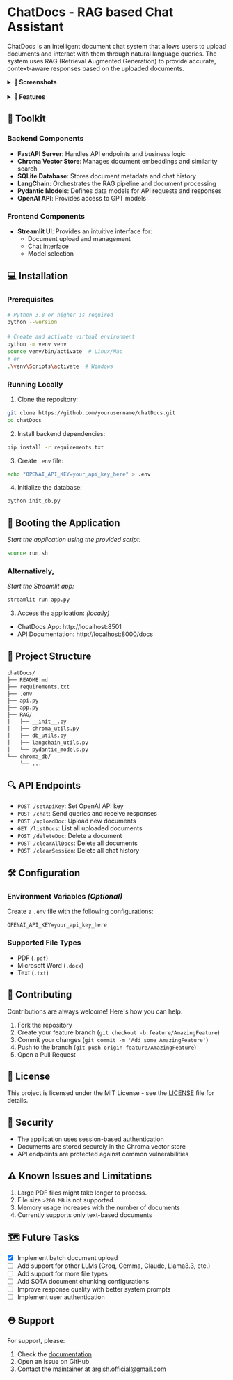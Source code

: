 # ChatDocs - RAG based Chat Assistant

ChatDocs is an intelligent document chat system that allows users to upload documents and interact with them through natural language queries. The system uses RAG (Retrieval Augmented Generation) to provide accurate, context-aware responses based on the uploaded documents.

<details>
    <summary>📸<b> Screenshots</b></summary><br>

![Home Page](img/landing_page.png)
<p align="center"><em>Landing Page</em></p><br>

![Document Upload](img/uploading_doc.png)
<p align="center"><em>Document Upload</em></p><br>

![Thinking](img/thinking.png)
<p align="center"><em>Generating Response | Thining...</em></p><br>

![Response Stream](img/response_stream.png)
<p align="center"><em>Streaming Response</em></p><br>

![Overview](img/overview.png)

</details>
<br>
<details>
    <summary><b>🌟 Features</b></summary>
<br>

- **Document Management**
  - Support for multiple file formats (PDF, DOCX, TXT)
  - Easy document upload and deletion
  - Automatic document indexing and embedding

- **Intelligent Chat**
  - Context-aware responses using RAG
  - Chat history tracking
  - Support for multiple GPT models *(more coming soon)*
  - Session management for continuous conversations *(experimental)*

- **Modern Architecture**
  - `FastAPI` backend for high performance
  - `Streamlit` frontend for user-friendly interface
  - `ChromaDB` vectorstore for efficient document retrieval
  - `SQLite` database for persistent storage

- **Easy Integration**
  - Simple API endpoints for document management and chat
  - Streamlit UI for intuitive user interaction
  - OpenAI GPT models for powerful conversational AI

- **Simple to Setup**
  - Minimal dependencies
  - Quick installation and configuration
  - Detailed documentation and usage examples

</details>

## 🔧 Toolkit

### Backend Components

- **FastAPI Server**: Handles API endpoints and business logic
- **Chroma Vector Store**: Manages document embeddings and similarity search
- **SQLite Database**: Stores document metadata and chat history
- **LangChain**: Orchestrates the RAG pipeline and document processing
- **Pydantic Models**: Defines data models for API requests and responses
- **OpenAI API**: Provides access to GPT models

### Frontend Components

- **Streamlit UI**: Provides an intuitive interface for:
  - Document upload and management
  - Chat interface
  - Model selection


## 💻 Installation

### Prerequisites

```bash
# Python 3.8 or higher is required
python --version

# Create and activate virtual environment
python -m venv venv
source venv/bin/activate  # Linux/Mac
# or
.\venv\Scripts\activate  # Windows
```

### Running Locally

1. Clone the repository:
```bash
git clone https://github.com/yourusername/chatDocs.git
cd chatDocs
```

2. Install backend dependencies:
```bash
pip install -r requirements.txt
```

3. Create `.env` file:
```bash
echo "OPENAI_API_KEY=your_api_key_here" > .env
```

4. Initialize the database:
```bash
python init_db.py
```

## 🚀 Booting the Application

*Start the application using the provided script:*
```bash
source run.sh
```

### Alternatively,

*Start the Streamlit app:*
```bash
streamlit run app.py
```

3. Access the application: *(locally)*
- ChatDocs App: http://localhost:8501
- API Documentation: http://localhost:8000/docs

## 📁 Project Structure

```
chatDocs/
├── README.md
├── requirements.txt
├── .env
├── api.py
├── app.py
├── RAG/
│   ├── __init__.py
│   ├── chroma_utils.py
│   ├── db_utils.py
│   ├── langchain_utils.py
│   └── pydantic_models.py
└── chroma_db/
    └── ...
```

## 🔍 API Endpoints

- `POST /setApiKey`: Set OpenAI API key
- `POST /chat`: Send queries and receive responses
- `POST /uploadDoc`: Upload new documents
- `GET /listDocs`: List all uploaded documents
- `POST /deleteDoc`: Delete a document
- `POST /clearAllDocs`: Delete all documents
- `POST /clearSession`: Delete all chat history

## 🛠 Configuration

### Environment Variables  *(Optional)*

Create a `.env` file with the following configurations:

```env
OPENAI_API_KEY=your_api_key_here
```

### Supported File Types

- PDF (`.pdf`)
- Microsoft Word (`.docx`)
- Text (`.txt`)


## 🤝 Contributing

Contributions are always welcome! Here's how you can help:

1. Fork the repository
2. Create your feature branch (`git checkout -b feature/AmazingFeature`)
3. Commit your changes (`git commit -m 'Add some AmazingFeature'`)
4. Push to the branch (`git push origin feature/AmazingFeature`)
5. Open a Pull Request

## 📝 License

This project is licensed under the MIT License - see the [LICENSE](LICENSE) file for details.

## 🔐 Security

- The application uses session-based authentication
- Documents are stored securely in the Chroma vector store
- API endpoints are protected against common vulnerabilities

## ⚠️ Known Issues and Limitations

1. Large PDF files might take longer to process.
2. File size `>200 MB` is not supported.
2. Memory usage increases with the number of documents
3. Currently supports only text-based documents

## 🗺 Future Tasks

- [x] Implement batch document upload
- [ ] Add support for other LLMs (Groq, Gemma, Claude, Llama3.3, etc.)
- [ ] Add support for more file types
- [ ] Add SOTA document chunking configurations
- [ ] Improve response quality with better system prompts
- [ ] Implement user authentication

## ⛑️ Support

For support, please:
1. Check the [documentation](http://localhost:8000/docs)
2. Open an issue on GitHub
3. Contact the maintainer at [argish.official@gmail.com](mailto:argish.official@gmail.com)